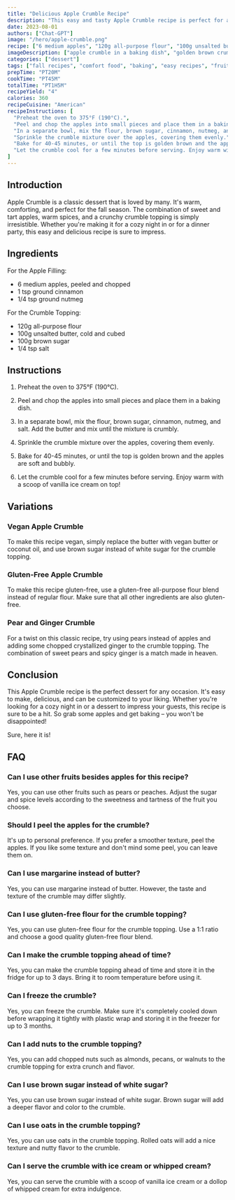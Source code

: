 ```yaml
---
title: "Delicious Apple Crumble Recipe"
description: "This easy and tasty Apple Crumble recipe is perfect for a cozy night in or for impressing your guests at a dinner party. The warm and comforting flavors of cinnamon and nutmeg pair perfectly with the sweet, juicy apples and the crunchy crumble topping."
date: 2023-08-01
authors: ["Chat-GPT"]
image: "/hero/apple-crumble.png"
recipe: ["6 medium apples", "120g all-purpose flour", "100g unsalted butter", "100g brown sugar", "1 tsp ground cinnamon", "1/4 tsp ground nutmeg", "1/4 tsp salt"]
imageDescription: ["apple crumble in a baking dish", "golden brown crumble topping", "juicy and sweet apple filling", "a scoop of vanilla ice cream on top"]
categories: ["dessert"]
tags: ["fall recipes", "comfort food", "baking", "easy recipes", "fruit desserts"]
prepTime: "PT20M"
cookTime: "PT45M"
totalTime: "PT1H5M"
recipeYield: "4"
calories: 360
recipeCuisine: "American"
recipeInstructions: [
  "Preheat the oven to 375°F (190°C).",
  "Peel and chop the apples into small pieces and place them in a baking dish.",
  "In a separate bowl, mix the flour, brown sugar, cinnamon, nutmeg, and salt. Add the butter and mix until the mixture is crumbly.",
  "Sprinkle the crumble mixture over the apples, covering them evenly.",
  "Bake for 40-45 minutes, or until the top is golden brown and the apples are soft and bubbly.",
  "Let the crumble cool for a few minutes before serving. Enjoy warm with a scoop of vanilla ice cream on top!"
]
---
```


## Introduction

Apple Crumble is a classic dessert that is loved by many. It's warm, comforting, and perfect for the fall season. The combination of sweet and tart apples, warm spices, and a crunchy crumble topping is simply irresistible. Whether you're making it for a cozy night in or for a dinner party, this easy and delicious recipe is sure to impress.

## Ingredients

For the Apple Filling:
- 6 medium apples, peeled and chopped
- 1 tsp ground cinnamon
- 1/4 tsp ground nutmeg

For the Crumble Topping:
- 120g all-purpose flour
- 100g unsalted butter, cold and cubed
- 100g brown sugar
- 1/4 tsp salt

## Instructions

1. Preheat the oven to 375°F (190°C).

2. Peel and chop the apples into small pieces and place them in a baking dish.

3. In a separate bowl, mix the flour, brown sugar, cinnamon, nutmeg, and salt. Add the butter and mix until the mixture is crumbly.

4. Sprinkle the crumble mixture over the apples, covering them evenly.

5. Bake for 40-45 minutes, or until the top is golden brown and the apples are soft and bubbly.

6. Let the crumble cool for a few minutes before serving. Enjoy warm with a scoop of vanilla ice cream on top!

## Variations

### Vegan Apple Crumble

To make this recipe vegan, simply replace the butter with vegan butter or coconut oil, and use brown sugar instead of white sugar for the crumble topping.

### Gluten-Free Apple Crumble

To make this recipe gluten-free, use a gluten-free all-purpose flour blend instead of regular flour. Make sure that all other ingredients are also gluten-free.

### Pear and Ginger Crumble

For a twist on this classic recipe, try using pears instead of apples and adding some chopped crystallized ginger to the crumble topping. The combination of sweet pears and spicy ginger is a match made in heaven.

## Conclusion

This Apple Crumble recipe is the perfect dessert for any occasion. It's easy to make, delicious, and can be customized to your liking. Whether you're looking for a cozy night in or a dessert to impress your guests, this recipe is sure to be a hit. So grab some apples and get baking – you won't be disappointed!

Sure, here it is!

## FAQ

### Can I use other fruits besides apples for this recipe?

Yes, you can use other fruits such as pears or peaches. Adjust the sugar and spice levels according to the sweetness and tartness of the fruit you choose.

### Should I peel the apples for the crumble?

It's up to personal preference. If you prefer a smoother texture, peel the apples. If you like some texture and don't mind some peel, you can leave them on.

### Can I use margarine instead of butter?

Yes, you can use margarine instead of butter. However, the taste and texture of the crumble may differ slightly.

### Can I use gluten-free flour for the crumble topping?

Yes, you can use gluten-free flour for the crumble topping. Use a 1:1 ratio and choose a good quality gluten-free flour blend.

### Can I make the crumble topping ahead of time?

Yes, you can make the crumble topping ahead of time and store it in the fridge for up to 3 days. Bring it to room temperature before using it.

### Can I freeze the crumble?

Yes, you can freeze the crumble. Make sure it's completely cooled down before wrapping it tightly with plastic wrap and storing it in the freezer for up to 3 months.

### Can I add nuts to the crumble topping?

Yes, you can add chopped nuts such as almonds, pecans, or walnuts to the crumble topping for extra crunch and flavor.

### Can I use brown sugar instead of white sugar?

Yes, you can use brown sugar instead of white sugar. Brown sugar will add a deeper flavor and color to the crumble.

### Can I use oats in the crumble topping?

Yes, you can use oats in the crumble topping. Rolled oats will add a nice texture and nutty flavor to the crumble.

### Can I serve the crumble with ice cream or whipped cream?

Yes, you can serve the crumble with a scoop of vanilla ice cream or a dollop of whipped cream for extra indulgence.